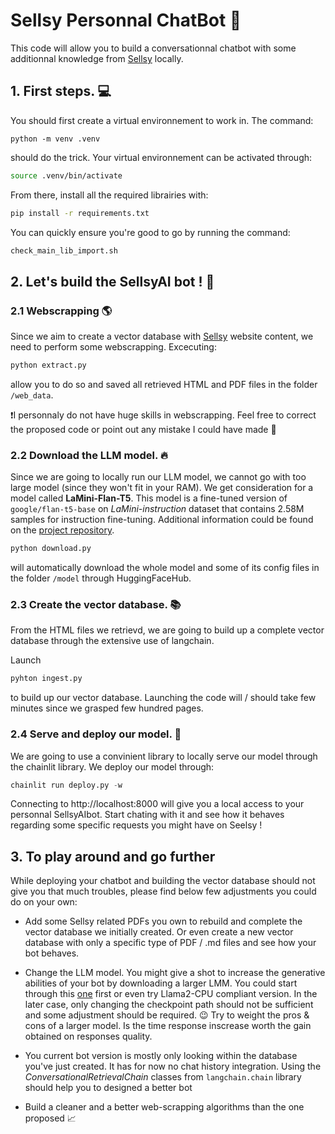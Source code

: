 # Sellsy Personnal ChatBot 🤖
This code will allow you to build a conversationnal chatbot with some additionnal 
knowledge from [Sellsy](https://go.sellsy.com') locally. 


## 1. First steps. 💻
You should first create a virtual environnement to work in. The command: 

``` 
python -m venv .venv
```
should do the trick. 
Your  virtual environnement can be activated through: 
```bash
source .venv/bin/activate
```
From there, install all the required librairies with: 
```bash
pip install -r requirements.txt
```
You can quickly ensure you're good to go by running the command:
```bash
check_main_lib_import.sh
```


## 2. Let's build the SellsyAI bot ! 🎯

### 2.1 Webscrapping 🌎
Since we aim to create a vector database with [Sellsy](https://go.sellsy.com') website content, we need to perform some webscrapping. 
Excecuting: 
```python 
python extract.py
``` 
allow you to do so and saved all retrieved HTML and PDF files in the folder `/web_data`. 

❗️I personnaly do not have huge skills in webscrapping. Feel free to correct the proposed code or point out any mistake I could have made 🙂

### 2.2 Download the LLM model. 🔥

Since we are going to locally run our LLM model, we cannot go with too large model (since they won't fit in your RAM). We get consideration for a model called __LaMini-Flan-T5__. This model is a fine-tuned version of `google/flan-t5-base` on _LaMini-instruction_ dataset that contains 2.58M samples for instruction fine-tuning. Additional information could be found on the [project repository](https://github.com/mbzuai-nlp/lamini-lm). 

```python 
python download.py
```
will automatically download the whole model and some of its config files in the folder `/model` through HuggingFaceHub. 


### 2.3 Create the vector database. 📚

From the HTML files we retrievd, we are going to build up a complete vector database through the extensive use of langchain. 

Launch 
```python 
pyhton ingest.py
```
to build up our vector database. Launching the code will / should take few minutes since we grasped few hundred pages. 


### 2.4 Serve and deploy our model. 🔨

We are going to use a convinient library to locally serve our model through the chainlit library. 
We deploy our model through: 

```python 
chainlit run deploy.py -w
```

Connecting to http://localhost:8000 will give you a local access to your personnal SellsyAIbot. Start chating with it and see how it behaves regarding some specific requests you might have on Seelsy ! 


## 3. To play around and go further

While deploying your chatbot and building the vector database should not give you that much troubles, please find below few adjustments you could do on your own: 

- Add some Sellsy related PDFs you own to rebuild and complete the vector database we initially created. Or even create a new vector database with only a specific type of PDF / .md files and see how your bot behaves.  

- Change the LLM model. You might give a shot to increase the generative abilities of your bot by downloading a larger LMM. You could start through this [one](https://huggingface.co/MBZUAI/LaMini-Flan-T5-77M/tree/main) first or even try Llama2-CPU compliant version. In the later case, only changing the checkpoint path should not be sufficient and some adjustment should be required. 😉 Try to weight the pros & cons of a larger model. Is the time response inscrease worth the gain obtained on responses quality. 

- You current bot version is mostly only looking within the database you've just created. It has for now 
no chat history integration. Using the _ConversationalRetrievalChain_ classes from `langchain.chain` library should help you to designed a better bot  

- Build a cleaner and a better web-scrapping algorithms than the one proposed 📈

